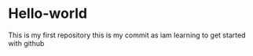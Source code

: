 # Hello-world
This is  my first repository 
this is my commit as iam learning to get    started with github
